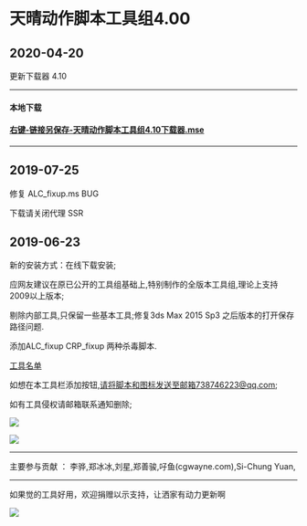 # 天晴动作脚本工具组4.00


## 2020-04-20

更新下载器 4.10

----

#### 本地下载

#### [右键-链接另保存-天晴动作脚本工具组4.10下载器.mse](https://gitee.com/to4698/ND_tools/raw/master/XX_NDtools/%E5%A4%A9%E6%99%B4%E5%8A%A8%E4%BD%9C%E8%84%9A%E6%9C%AC%E5%B7%A5%E5%85%B7%E7%BB%844.10%E4%B8%8B%E8%BD%BD%E5%99%A8.mse "天晴动作脚本工具组4.10下载器.mse")

-----

## 2019-07-25

修复 ALC_fixup.ms BUG

下载请关闭代理 SSR


## 2019-06-23


  新的安装方式：在线下载安装;

  应网友建议在原已公开的工具组基础上,特别制作的全版本工具组,理论上支持2009以上版本;

  剔除内部工具,只保留一些基本工具;修复3ds Max 2015 Sp3 之后版本的打开保存路径问题.

  添加ALC_fixup CRP_fixup 两种杀毒脚本.

  [工具名单](https://gitee.com/to4698/ND_tools/tree/master/XX_NDtools/Tools_About)

  如想在本工具栏添加按钮,请将脚本和图标发送至邮箱738746223@qq.com;

  如有工具侵权请邮箱联系通知删除;



![](https://gitee.com/to4698/ND_tools/raw/master/img/20190623153204.png)

![](https://gitee.com/to4698/ND_tools/raw/master/img/20190623153203.png)

------------------------------

主要参与贡献 ：
    李骅,郑冰冰,刘星,郑善骏,吇鱼(cgwayne.com),Si-Chung Yuan,

------------------------------
如果觉的工具好用，欢迎捐赠以示支持，让洒家有动力更新啊

![](https://gitee.com/to4698/ND_tools/raw/master/img/1516971249924.jpg)










